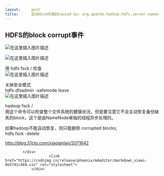 ```yaml
---
layout:     post
title:      启动Hive时遇到Caused by: org.apache.hadoop.hdfs.server.namenode.SafeModeException 块丢失的问题
---
```

<div id="article_content" class="article_content clearfix csdn-tracking-statistics" data-pid="blog" data-mod="popu_307" data-dsm="post">
								            <div id="content_views" class="markdown_views prism-atom-one-dark">
							<!-- flowchart 箭头图标 勿删 -->
							<svg xmlns="http://www.w3.org/2000/svg" style="display: none;"><path stroke-linecap="round" d="M5,0 0,2.5 5,5z" id="raphael-marker-block" style="-webkit-tap-highlight-color: rgba(0, 0, 0, 0);"></path></svg>
							<h2><a id="HDFSblock_corrupt_2"></a>HDFS的block corrupt事件</h2>
<p><img src="https://img-blog.csdn.net/20181019203239675?watermark/2/text/aHR0cHM6Ly9ibG9nLmNzZG4ubmV0L3FxXzM1MDc4Njg4/font/5a6L5L2T/fontsize/400/fill/I0JBQkFCMA==/dissolve/70" alt="在这里插入图片描述"></p>
<p><img src="https://img-blog.csdn.net/20181019203328657?watermark/2/text/aHR0cHM6Ly9ibG9nLmNzZG4ubmV0L3FxXzM1MDc4Njg4/font/5a6L5L2T/fontsize/400/fill/I0JBQkFCMA==/dissolve/70" alt="在这里插入图片描述"></p>
<p>用 hdfs fsck /  检查<br>
<img src="https://img-blog.csdn.net/20181019205107768?watermark/2/text/aHR0cHM6Ly9ibG9nLmNzZG4ubmV0L3FxXzM1MDc4Njg4/font/5a6L5L2T/fontsize/400/fill/I0JBQkFCMA==/dissolve/70" alt="在这里插入图片描述"></p>
<p>关掉安全模式<br>
hdfs dfsadmin -safemode leave<br>
<img src="https://img-blog.csdn.net/20181019211942507?watermark/2/text/aHR0cHM6Ly9ibG9nLmNzZG4ubmV0L3FxXzM1MDc4Njg4/font/5a6L5L2T/fontsize/400/fill/I0JBQkFCMA==/dissolve/70" alt="在这里插入图片描述"></p>
<p>hadoop  fsck /<br>
用这个命令可以检查整个文件系统的健康状况，但是要注意它不会主动恢复备份缺失的block，这个是由NameNode单独的线程异步处理的。</p>
<p>如果hadoop不能自动恢复，则只能删除 corrupted blocks;<br>
hdfs fsck -delete</p>
<p><a href="http://blog.51cto.com/xiaolanlan/2071642" rel="nofollow">http://blog.51cto.com/xiaolanlan/2071642</a></p>

            </div>
						<link href="https://csdnimg.cn/release/phoenix/mdeditor/markdown_views-9e5741c4b9.css" rel="stylesheet">
                </div>